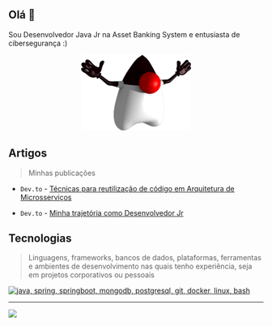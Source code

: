 ## Olá 👋

Sou Desenvolvedor Java Jr na Asset Banking System e entusiasta de cibersegurança :)

<div style="text-align: center;">
  <img src="image-1.png" style="height:150px;">
</div>

## Artigos
>Minhas publicações

* `Dev.to` - [Técnicas para reutilização de código em Arquitetura de Microsserviços](https://dev.to/arauhovitor/reutilizando-codigo-em-arquitetura-de-microsservicos-1c83)

* `Dev.to` - [Minha trajetória como Desenvolvedor Jr](https://dev.to/arauhovitor/minha-trajetoria-como-desenvolvedor-jr-53i7)


## Tecnologias

>Linguagens, frameworks, bancos de dados, plataformas, ferramentas e ambientes de desenvolvimento nas quais tenho experiência, seja em projetos corporativos ou pessoais

<a href="https://skillicons.dev">
  <img height="35px" src="https://skillicons.dev/icons?i=java,spring,mongodb,postgres,git,docker,linux,vscode,github&perline=50" alt="java, spring, springboot, mongodb, postgresql, 
 git, docker, linux, bash" title="java, spring, springboot, mongodb, postgresql, 
 git, docker, linux, bash">
</a>

---

<a href="https://www.linkedin.com/in/kvitorr/" target="_blank"><img loading="lazy" src="https://img.shields.io/badge/-LinkedIn-%230077B5?style=for-the-badge&logo=linkedin&logoColor=white" target="_blank"/>   